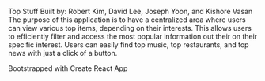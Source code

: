 Top Stuff
Built by: Robert Kim, David Lee, Joseph Yoon, and Kishore Vasan
The purpose of this application is to have a centralized area where users can view various top items, depending on their interests. This allows users to efficiently filter and access the most popular information out their on their specific interest. Users can easily find top music, top restaurants, and top news with just a click of a button.

Bootstrapped with Create React App